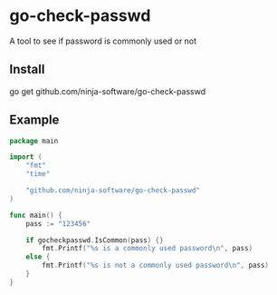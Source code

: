 # go-check-passwd

A tool to see if password is commonly used or not

## Install

go get github.com/ninja-software/go-check-passwd

## Example

```go
package main

import (
    "fmt"
    "time"

    "github.com/ninja-software/go-check-passwd"
)

func main() {
    pass := "123456"

    if gocheckpasswd.IsCommon(pass) {}
        fmt.Printf("%s is a commonly used password\n", pass)
    else {
        fmt.Printf("%s is not a commonly used password\n", pass)
    }
}
```
